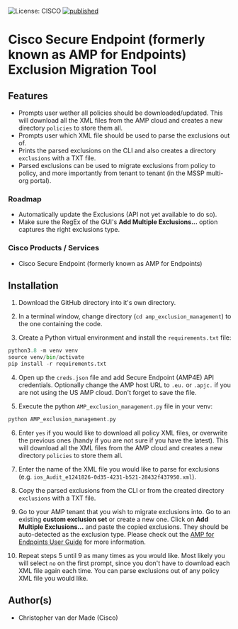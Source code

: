 ![License: CISCO](https://img.shields.io/badge/License-CISCO-blue.svg)
[![published](https://static.production.devnetcloud.com/codeexchange/assets/images/devnet-published.svg)](https://developer.cisco.com/codeexchange/github/repo/)

# Cisco Secure Endpoint (formerly known as AMP for Endpoints) Exclusion Migration Tool

## Features

* Prompts user wether all policies should be downloaded/updated. This will download all the XML files from the AMP cloud and creates a new directory `policies` to store them all.
* Prompts user which XML file should be used to parse the exclusions out of.
* Prints the parsed exclusions on the CLI and also creates a directory `exclusions` with a TXT file.
* Parsed exclusions can be used to migrate exclusions from policy to policy, and more importantly from tenant to tenant (in the MSSP multi-org portal).

### Roadmap

* Automatically update the Exclusions (API not yet available to do so).
* Make sure the RegEx of the GUI's **Add Multiple Exclusions...** option captures the right exclusions type.

### Cisco Products / Services

* Cisco Secure Endpoint (formerly known as AMP for Endpoints)

## Installation

1. Download the GitHub directory into it's own directory.

2. In a terminal window, change directory (`cd amp_exclusion_management`) to the one containing the code. 

3. Create a Python virtual environment and install the `requirements.txt` file:

```python
python3.8 -m venv venv
source venv/bin/activate
pip install -r requirements.txt
```

4. Open up the `creds.json` file and add Secure Endpoint (AMP4E) API credentials. Optionally change the AMP host URL to `.eu.` or `.apjc.` if you are not using the US AMP cloud. Don't forget to save the file.

5. Execute the python `AMP_exclusion_management.py` file in your venv:

```python
python AMP_exclusion_management.py
```

6. Enter `yes` if you would like to download all policy XML files, or overwrite the previous ones (handy if you are not sure if you have the latest). This will download all the XML files from the AMP cloud and creates a new directory `policies` to store them all.

7. Enter the name of the XML file you would like to parse for exclusions (e.g. `ios_Audit_e1241826-0d35-4231-b521-28432f437950.xml`). 

8. Copy the parsed exclusions from the CLI or from the created directory `exclusions` with a TXT file.

9. Go to your AMP tenant that you wish to migrate exclusions into. Go to an existing **custom exclusion set** or create a new one. Click on **Add Multiple Exclusions...** and paste the copied exclusions. They should be auto-detected as the exclusion type. Please check out the [AMP for Endpoints User Guide](https://docs.amp.cisco.com/en/A4E/AMP%20for%20Endpoints%20User%20Guide.pdf) for more information.

10. Repeat steps 5 until 9 as many times as you would like. Most likely you will select `no` on the first prompt, since you don't have to download each XML file again each time. You can parse exclusions out of any policy XML file you would like.

## Author(s)

* Christopher van der Made (Cisco)


